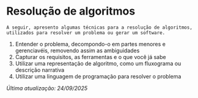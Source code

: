 # Resolução de algoritmos

`A seguir, apresento algumas técnicas para a resolução de algoritmos, utilizados para resolver um problema ou gerar um software.`

1. Entender o problema, decompondo-o em partes menores e gerenciavéis, removendo assim as ambiguidades  
2. Capturar os requisitos, as ferramentas e o que você já sabe  
3. Utilizar uma representação de algoritmo, como um fluxograma ou descrição narrativa  
4. Utilizar uma linguagem de programação para resolver o problema  

*Última atualização: 24/09/2025*
